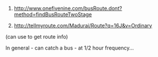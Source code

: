 1. http://www.onefivenine.com/busRoute.dont?method=findBusRouteTwoStage

2. http://tellmyroute.com/Madurai/Route?q=16J&v=Ordinary

(can use to get route info)

In general - can catch a bus - at 1/2 hour frequency...
